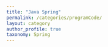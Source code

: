 ```yaml
---
title: "Java Spring"
permalink: /categories/programCode/
layout: category
author_profile: true
taxonomy: Spring
---
```

